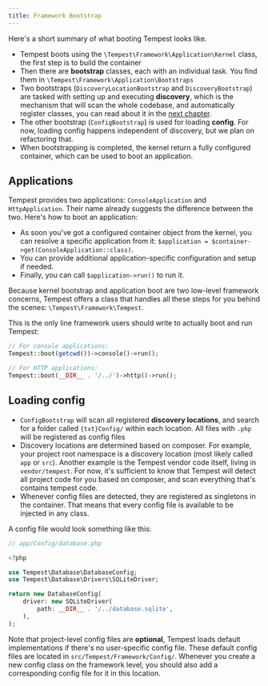 ```yaml
---
title: Framework Bootstrap
---
```


Here's a short summary of what booting Tempest looks like. 

- Tempest boots using the `\Tempest\Framework\Application\Kernel` class, the first step is to build the container
- Then there are **bootstrap** classes, each with an individual task. You find them in `\Tempest\Framework\Application\Bootstraps`
- Two bootstraps (`DiscoveryLocationBootstrap` and `DiscoveryBootstrap`) are tasked with setting up and executing **discovery**, which is the mechanism that will scan the whole codebase, and automatically register classes, you can read about it in the [next chapter](/docs/internals/02-discovery).
- The other bootstrap (`ConfigBootstrap`) is used for loading **config**. For now, loading config happens independent of discovery, but we plan on refactoring that.
- When bootstrapping is completed, the kernel return a fully configured container, which can be used to boot an application.

## Applications

Tempest provides two applications: `ConsoleApplication` and `HttpApplication`. Their name already suggests the difference between the two. Here's how to boot an application:

- As soon you've got a configured container object from the kernel, you can resolve a specific application from it: `$application = $container->get(ConsoleApplication::class)`.
- You can provide additional application-specific configuration and setup if needed.
- Finally, you can call `$application->run()` to run it.

Because kernel bootstrap and application boot are two low-level framework concerns, Tempest offers a class that handles all these steps for you behind the scenes: `\Tempest\Framework\Tempest`.

This is the only line framework users should write to actually boot and run Tempest:

```php
// For console applications:
Tempest::boot(getcwd())->console()->run();

// For HTTP applications:
Tempest::boot(__DIR__ . '/../')->http()->run();
```

## Loading config

- `ConfigBootstrap` will scan all registered **discovery locations**, and search for a folder called `{txt}Config/` within each location. All files with `.php` will be registered as config files
- Discovery locations are determined based on composer. For example, your project root namespace is a discovery location (most likely called `app` or `src`). Another example is the Tempest vendor code itself, living in `vendor/tempest`. For now, it's sufficient to know that Tempest will detect all project code for you based on composer, and scan everything that's contains tempest code.
- Whenever config files are detected, they are registered as singletons in the container. That means that every config file is available to be injected in any class.

A config file would look something like this:

```php
// app/Config/database.php

<?php

use Tempest\Database\DatabaseConfig;
use Tempest\Database\Drivers\SQLiteDriver;

return new DatabaseConfig(
    driver: new SQLiteDriver(
        path: __DIR__ . '/../database.sqlite',
    ),
);
```

Note that project-level config files are **optional**, Tempest loads default implementations if there's no user-specific config file. These default config files are located in `src/Tempest/Framework/Config/`. Whenever you create a new config class on the framework level, you should also add a corresponding config file for it in this location.

